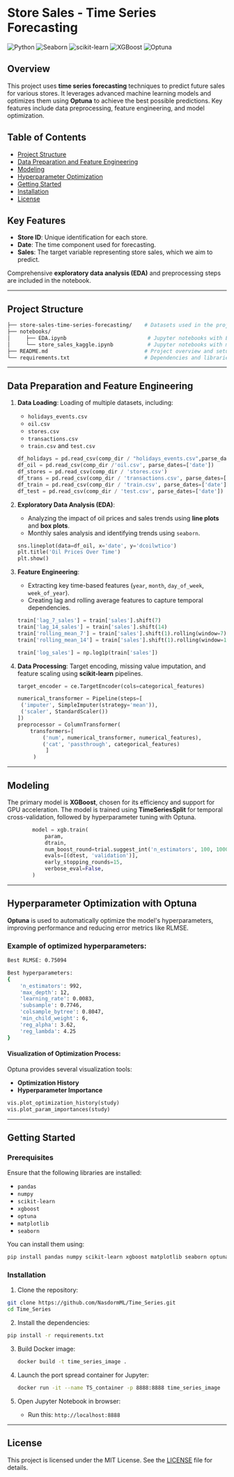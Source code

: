 # Store Sales - Time Series Forecasting

![Python](https://img.shields.io/badge/Python-3.11-brightgreen)
![Seaborn](https://img.shields.io/badge/Seaborn-v0.13.2-blue)
![scikit-learn](https://img.shields.io/badge/scikit--learn-v1.5.1-yellow)
![XGBoost](https://img.shields.io/badge/XGBoost-v2.1.0-red)
![Optuna](https://img.shields.io/badge/Optuna-v3.0.0-orange)

## Overview

This project uses **time series forecasting** techniques to predict future sales for various stores. It leverages advanced machine learning models and optimizes them using **Optuna** to achieve the best possible predictions. Key features include data preprocessing, feature engineering, and model optimization.

## Table of Contents

- [Project Structure](#project-structure)
- [Data Preparation and Feature Engineering](#data-preparation-and-feature-engineering)
- [Modeling](#modeling)
- [Hyperparameter Optimization](#hyperparameter-optimization-with-optuna)
- [Getting Started](#getting-started)
- [Installation](#installation)
- [License](#license)

## Key Features

- **Store ID**: Unique identification for each store.
- **Date**: The time component used for forecasting.
- **Sales**: The target variable representing store sales, which we aim to predict.
  
Comprehensive **exploratory data analysis (EDA)** and preprocessing steps are included in the notebook.

---

## Project Structure

```bash
├── store-sales-time-series-forecasting/    # Datasets used in the project
├── notebooks/
│     ├── EDA.ipynb                          # Jupyter notebooks with EDA
│     └── store_sales_kaggle.ipynb           # Jupyter notebooks with modeling
├── README.md                               # Project overview and setup
└── requirements.txt                        # Dependencies and libraries
```

---

## Data Preparation and Feature Engineering

1. **Data Loading**: Loading of multiple datasets, including:
    - `holidays_events.csv`
    - `oil.csv`
    - `stores.csv`
    - `transactions.csv`
    - `train.csv` and `test.csv`

   ```python
   df_holidays = pd.read_csv(comp_dir / "holidays_events.csv",parse_dates=['date'])
   df_oil = pd.read_csv(comp_dir /'oil.csv', parse_dates=['date'])
   df_stores = pd.read_csv(comp_dir / 'stores.csv')
   df_trans = pd.read_csv(comp_dir / 'transactions.csv', parse_dates=['date'])
   df_train = pd.read_csv(comp_dir / 'train.csv', parse_dates=['date'])
   df_test = pd.read_csv(comp_dir / 'test.csv', parse_dates=['date'])
   ```

2. **Exploratory Data Analysis (EDA)**:
   - Analyzing the impact of oil prices and sales trends using **line plots** and **box plots**.
   - Monthly sales analysis and identifying trends using `seaborn`.

   ```python
   sns.lineplot(data=df_oil, x='date', y='dcoilwtico')
   plt.title('Oil Prices Over Time')
   plt.show()
   ```

3. **Feature Engineering**:
   - Extracting key time-based features (`year`, `month`, `day_of_week`, `week_of_year`).
   - Creating lag and rolling average features to capture temporal dependencies.

   ```python
   train['lag_7_sales'] = train['sales'].shift(7)
   train['lag_14_sales'] = train['sales'].shift(14)
   train['rolling_mean_7'] = train['sales'].shift(1).rolling(window=7).mean()
   train['rolling_mean_14'] = train['sales'].shift(1).rolling(window=14).mean()

   train['log_sales'] = np.log1p(train['sales'])
   ```

4. **Data Processing**: Target encoding, missing value imputation, and feature scaling using **scikit-learn** pipelines.

   ```python
   target_encoder = ce.TargetEncoder(cols=categorical_features)

   numerical_transformer = Pipeline(steps=[
    ('imputer', SimpleImputer(strategy='mean')),
    ('scaler', StandardScaler())
   ])
   preprocessor = ColumnTransformer(
       transformers=[
           ('num', numerical_transformer, numerical_features),
           ('cat', 'passthrough', categorical_features)
            ]
        )
   
   ```

---

## Modeling

The primary model is **XGBoost**, chosen for its efficiency and support for GPU acceleration. The model is trained using **TimeSeriesSplit** for temporal cross-validation, followed by hyperparameter tuning with Optuna.

```python
        model = xgb.train(
            param, 
            dtrain,
            num_boost_round=trial.suggest_int('n_estimators', 100, 1000),
            evals=[(dtest, 'validation')],
            early_stopping_rounds=15,
            verbose_eval=False,
        )
```

---

## Hyperparameter Optimization with Optuna

**Optuna** is used to automatically optimize the model's hyperparameters, improving performance and reducing error metrics like RLMSE.

### Example of optimized hyperparameters:

```bash
Best RLMSE: 0.75094

Best hyperparameters:
{
    'n_estimators': 992,
    'max_depth': 12,
    'learning_rate': 0.0083,
    'subsample': 0.7746,
    'colsample_bytree': 0.8047,
    'min_child_weight': 6,
    'reg_alpha': 3.62,
    'reg_lambda': 4.25
}
```

#### Visualization of Optimization Process:

Optuna provides several visualization tools:
- **Optimization History**
- **Hyperparameter Importance**

```python
vis.plot_optimization_history(study)
vis.plot_param_importances(study)
```

---

## Getting Started

### Prerequisites

Ensure that the following libraries are installed:
- `pandas`
- `numpy`
- `scikit-learn`
- `xgboost`
- `optuna`
- `matplotlib`
- `seaborn`

You can install them using:

```bash
pip install pandas numpy scikit-learn xgboost matplotlib seaborn optuna
```

### Installation

1. Clone the repository:

```bash
git clone https://github.com/NasdormML/Time_Series.git
cd Time_Series
```

2. Install the dependencies:

```bash
pip install -r requirements.txt
```

3. Build Docker image:
   ```bash
   docker build -t time_series_image .
   ```

4. Launch the port spread container for Jupyter:
   ```bash
   docker run -it --name TS_container -p 8888:8888 time_series_image
   ```

5. Open Jupyter Notebook in browser:
   - Run this: `http://localhost:8888`
---

## License

This project is licensed under the MIT License. See the [LICENSE](LICENSE) file for details.
